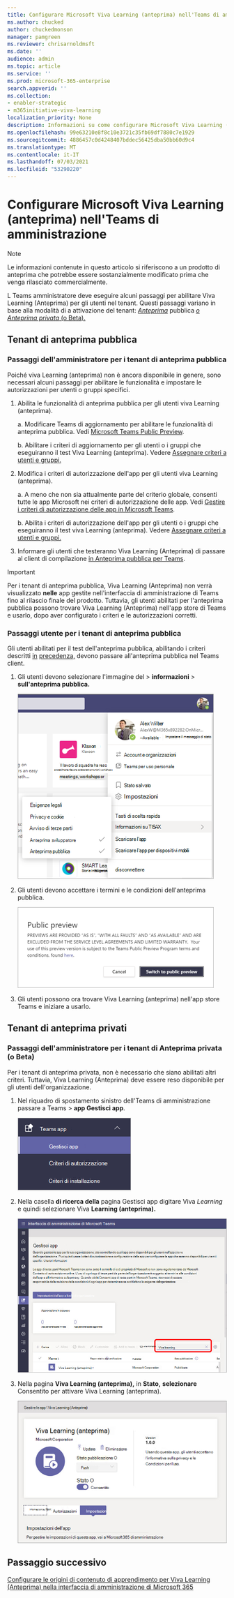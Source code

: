 ```yaml
---
title: Configurare Microsoft Viva Learning (anteprima) nell'Teams di amministrazione
ms.author: chucked
author: chuckedmonson
manager: pamgreen
ms.reviewer: chrisarnoldmsft
ms.date: ''
audience: admin
ms.topic: article
ms.service: ''
ms.prod: microsoft-365-enterprise
search.appverid: ''
ms.collection:
- enabler-strategic
- m365initiative-viva-learning
localization_priority: None
description: Informazioni su come configurare Microsoft Viva Learning (anteprima) nell'Teams di amministrazione.
ms.openlocfilehash: 99e63210e8f8c10e3721c35fb69df7880c7e1929
ms.sourcegitcommit: 4886457c0d4248407bddec56425dba50bb60d9c4
ms.translationtype: MT
ms.contentlocale: it-IT
ms.lasthandoff: 07/03/2021
ms.locfileid: "53290220"
---
```

# <a name="set-up-microsoft-viva-learning-preview-in-the-teams-admin-center"></a>Configurare Microsoft Viva Learning (anteprima) nell'Teams di amministrazione

> [!NOTE]
> Le informazioni contenute in questo articolo si riferiscono a un prodotto di anteprima che potrebbe essere sostanzialmente modificato prima che venga rilasciato commercialmente. 

L Teams amministratore deve eseguire alcuni passaggi per abilitare Viva Learning (Anteprima) per gli utenti nel tenant. Questi passaggi variano in base alla modalità di a attivazione del tenant: [*Anteprima*](set-up-teams-admin-center.md#public-preview-tenants) pubblica [ *o Anteprima privata* (o Beta).](set-up-teams-admin-center.md#private-preview-tenants)

## <a name="public-preview-tenants"></a>Tenant di anteprima pubblica

### <a name="administrator-steps-for-public-preview-tenants"></a>Passaggi dell'amministratore per i tenant di anteprima pubblica

Poiché viva Learning (anteprima) non è ancora disponibile in genere, sono necessari alcuni passaggi per abilitare le funzionalità e impostare le autorizzazioni per utenti o gruppi specifici. 

1. Abilita le funzionalità di anteprima pubblica per gli utenti viva Learning (anteprima).

    a. Modificare Teams di aggiornamento per abilitare le funzionalità di anteprima pubblica. Vedi [Microsoft Teams Public Preview](/microsoftteams/public-preview-doc-updates).

    b. Abilitare i criteri di aggiornamento per gli utenti o i gruppi che eseguiranno il test Viva Learning (anteprima). Vedere [Assegnare criteri a utenti e gruppi.](/microsoftteams/assign-policies-users-and-groups)

2. Modifica i criteri di autorizzazione dell'app per gli utenti viva Learning (anteprima).

    a. A meno che non sia attualmente parte del criterio globale, consenti tutte le app Microsoft nei criteri di autorizzazione delle app. Vedi [Gestire i criteri di autorizzazione delle app in Microsoft Teams](/microsoftteams/teams-app-permission-policies). 

    b. Abilita i criteri di autorizzazione dell'app per gli utenti o i gruppi che eseguiranno il test viva Learning (anteprima). Vedere [Assegnare criteri a utenti e gruppi.](/microsoftteams/assign-policies-users-and-groups)

3. Informare gli utenti che testeranno Viva Learning (Anteprima) di passare al client di compilazione [in Anteprima pubblica per Teams](set-up-teams-admin-center.md#user-steps-for-public-preview-tenants).

> [!IMPORTANT]
> Per i tenant di anteprima pubblica, Viva Learning (Anteprima) non verrà visualizzato **nelle** app gestite nell'interfaccia di amministrazione di Teams fino al rilascio finale del prodotto. Tuttavia, gli utenti abilitati per l'anteprima pubblica possono trovare Viva Learning (Anteprima) nell'app store di Teams e usarlo, dopo aver configurato i criteri e le autorizzazioni corretti.

### <a name="user-steps-for-public-preview-tenants"></a>Passaggi utente per i tenant di anteprima pubblica

Gli utenti abilitati per il test dell'anteprima pubblica, abilitando i criteri descritti [in](/microsoftteams/public-preview-doc-updates#enable-public-preview) [precedenza,](set-up-teams-admin-center.md#administrator-steps-for-public-preview-tenants) devono passare all'anteprima pubblica nel Teams client.

1. Gli utenti devono selezionare l'immagine del > **informazioni**  >  **sull'anteprima pubblica.**

    ![Spostamento superiore nell'Teams che mostra il profilo dell'utente](../media/learning/learning-app-select-profile-teams.png)

2. Gli utenti devono accettare i termini e le condizioni dell'anteprima pubblica.

    ![Passare alla build di anteprima pubblica](../media/learning/learning-app-switch-to-public-preview.png)

3. Gli utenti possono ora trovare Viva Learning (anteprima) nell'app store Teams e iniziare a usarlo.

## <a name="private-preview-tenants"></a>Tenant di anteprima privati

### <a name="administrator-steps-for-private-preview-or-beta-tenants"></a>Passaggi dell'amministratore per i tenant di Anteprima privata (o Beta)

Per i tenant di anteprima privata, non è necessario che siano abilitati altri criteri. Tuttavia, Viva Learning (Anteprima) deve essere reso disponibile per gli utenti dell'organizzazione.

1. Nel riquadro di spostamento sinistro dell'Teams di amministrazione passare a Teams  >  **app Gestisci app**.

   ![Spostamento a sinistra nell'Teams di amministrazione che mostra le Teams app e la sezione Gestisci app.](../media/learning/learning-app-teams-manage-apps-nav.png)

2. Nella casella **di ricerca della** pagina Gestisci app digitare Viva *Learning* e quindi selezionare Viva **Learning (anteprima).**

   ![Pagina Gestisci app nell'interfaccia Teams di amministrazione che mostra la casella di ricerca.](../media/learning/learning-app-teams-manage-apps-page.png)

3. Nella pagina **Viva Learning (anteprima),** in **Stato,** **selezionare** Consentito per attivare Viva Learning (anteprima).

   ![Learning nell'interfaccia Teams di amministrazione che mostra la sezione Impostazioni stato e app.](../media/learning/learning-app-teams-learning-page.png)

<!---
The Teams admin installs Viva Learning (Preview) and applies permission policies through the Teams admin center.

1. For Viva Learning (Preview), you must first set the Update policy in Teams. For more information, see [Microsoft Teams Public Preview](/MicrosoftTeams/public-preview-doc-updates).

    1. Sign in to the Teams admin center.

    2. Select **Teams** > **Update policies**.

    3. Select **Add**. 

    4. Name the update policy, add a policy, and turn on **Show preview features**.

2. The admin must notify users of the policy update so that they move their build into the Public Preview for Teams. 

    1. Users must select their profile image > **About** > **Public Preview**.
   
        ![Upper navigation in the Teams application showing user's profile](../media/learning/learning-app-select-profile-teams.png)
    
    2. Users must accept the **Public preview** terms and conditions.

        ![Switch to public preview build](../media/learning/learning-app-switch-to-public-preview.png)
 
3. For organizations that have restrictive policies and need to enable Viva Learning (Preview), follow the process in the next section.

## Manage settings for Viva Learning (Preview)

You must be an administrator in the Teams admin center to perform these tasks.

To make Viva Learning (Preview) available for users in your organization, follow these steps:

1. In the left navigation of the Teams admin center, go to **Teams apps** > **Manage apps**.

   ![Left navigation in the Teams admin center showing Teams apps and Manage apps section.](../media/learning/learning-app-teams-manage-apps-nav.png)

2. On the **Manage apps** page, in the search box, type *Viva learning*, and then select **Viva Learning (Preview)**.

   ![Manage apps page in the Teams admin center showing the search box.](../media/learning/learning-app-teams-manage-apps-page.png)

3. On the **Viva Learning (Preview)** page:

   1. Under **Status**, select **Allowed** to turn on Viva Learning (Preview).

   2. On the **Settings** tab, under **App settings**, go to the Microsoft 365 admin center to [configure learning content sources](content-sources-365-admin-center.md).

   ![Learning page in the Teams admin center showing Status and App settings section.](../media/learning/learning-app-teams-learning-page.png)

4. After **Manage app** settings, go to **Permission policies** and **Setup policies** to grant permission to employees who should have access to Viva Learning (Preview) as part of your organization's participation in the preview.

> [!NOTE]
>  If your organization is in Ring 4.0 as part of Teams TAP100 program, you might need to enable approved users in Ring 3.0 to access Viva Learning (Preview). <br><br>As part of the preview, Viva Learning (Preview) is released in Ring 3.0. If your organization is in Ring 4.0, you won’t see Viva Learning (Preview) on the **Manage apps** page. To test the app, you need to create a custom apps permission policy, set it to **Allow all apps**, and assign it to Ring 3.0 approved users. <br><br>   ![TAP-AppsPermission-Plcy page showing Allow all apps selected.](../media/learning/learning-app-tap-appspermission-plcy.png)

--->

## <a name="next-step"></a>Passaggio successivo

[Configurare le origini di contenuto di apprendimento per Viva Learning (Anteprima) nella interfaccia di amministrazione di Microsoft 365](content-sources-365-admin-center.md)
